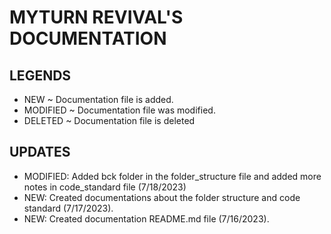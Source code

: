 # MYTURN REVIVAL'S DOCUMENTATION

## LEGENDS

- NEW ~ Documentation file is added.
- MODIFIED ~ Documentation file was modified.
- DELETED ~ Documentation file is deleted

## UPDATES

- MODIFIED: Added bck folder in the folder_structure file and added more notes in code_standard file (7/18/2023)
- NEW: Created documentations about the folder structure and code standard (7/17/2023).
- NEW: Created documentation README.md file (7/16/2023).
